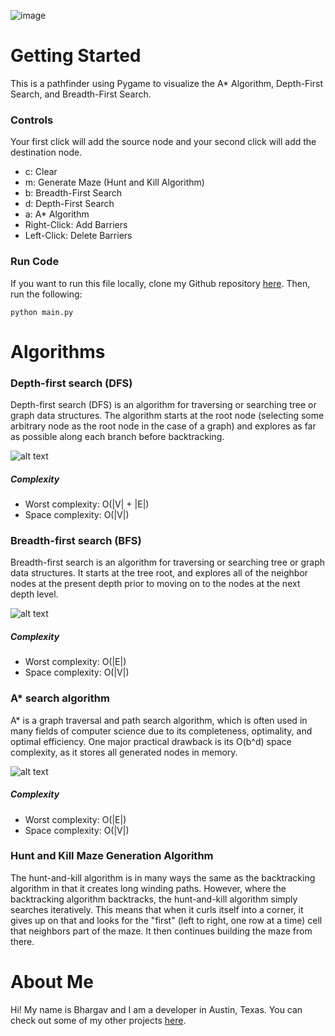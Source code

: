 ![image](https://storage.googleapis.com/replit/images/1614213768648_3a7047c1d374416565182a55edf93aac.png)
# Getting Started
This is a pathfinder using Pygame to visualize the A* Algorithm, Depth-First Search, and Breadth-First Search.

### Controls
Your first click will add the source node and your second click will add the destination node.
- c: Clear 
- m: Generate Maze (Hunt and Kill Algorithm)
- b: Breadth-First Search
- d: Depth-First Search
- a: A* Algorithm
- Right-Click: Add Barriers
- Left-Click: Delete Barriers

### Run Code
If you want to run this file locally, clone my Github repository [here](https://github.com/bhargavannem/PythonPathViewer). Then, run the following:
```
python main.py
```


# Algorithms
### Depth-first search (DFS)
Depth-first search (DFS) is an algorithm for traversing or searching tree or graph data structures. The algorithm starts at the root node (selecting some arbitrary node as the root node in the case of a graph) and explores as far as possible along each branch before backtracking.

![alt text](https://upload.wikimedia.org/wikipedia/commons/thumb/7/7f/Depth-First-Search.gif/220px-Depth-First-Search.gif)
##### Complexity
- Worst complexity: O(|V| + |E|) 
- Space complexity: O(|V|)

### Breadth-first search (BFS)
Breadth-first search is an algorithm for traversing or searching tree or graph data structures. It starts at the tree root, and explores all of the neighbor nodes at the present depth prior to moving on to the nodes at the next depth level.

![alt text](https://upload.wikimedia.org/wikipedia/commons/4/46/Animated_BFS.gif)
##### Complexity
- Worst complexity: O(|E|) 
- Space complexity: O(|V|)

### A* search algorithm
A* is a graph traversal and path search algorithm, which is often used in many fields of computer science due to its completeness, optimality, and optimal efficiency. One major practical drawback is its O(b^d) space complexity, as it stores all generated nodes in memory.

![alt text](https://upload.wikimedia.org/wikipedia/commons/5/5d/Astar_progress_animation.gif)
##### Complexity
- Worst complexity: O(|E|) 
- Space complexity: O(|V|)

### Hunt and Kill Maze Generation Algorithm
The hunt-and-kill algorithm is in many ways the same as the backtracking algorithm in that it creates long winding paths. However, where the backtracking algorithm backtracks, the hunt-and-kill algorithm simply searches iteratively. This means that when it curls itself into a corner, it gives up on that and looks for the "first" (left to right, one row at a time) cell that neighbors part of the maze. It then continues building the maze from there. 

# About Me
Hi! My name is Bhargav and I am a developer in Austin, Texas. You can check out some of my other projects [here](https://github.com/bhargavannem/). 
